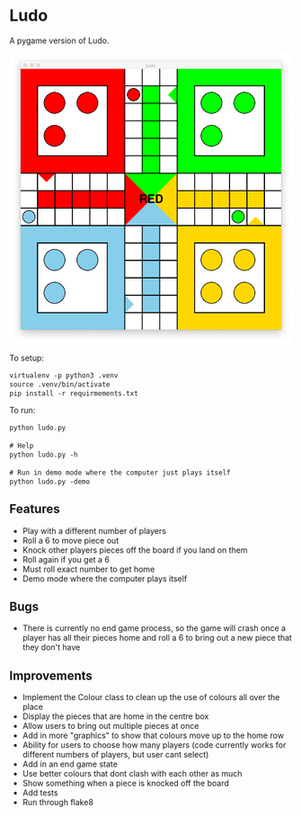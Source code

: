 # Ludo
A pygame version of Ludo.

![Screenshot of the game](ludo.png)

To setup:
```
virtualenv -p python3 .venv
source .venv/bin/activate
pip install -r requirmements.txt
```

To run:
```
python ludo.py

# Help
python ludo.py -h

# Run in demo mode where the computer just plays itself
python ludo.py -demo
```

## Features
- Play with a different number of players
- Roll a 6 to move piece out
- Knock other players pieces off the board if you land on them
- Roll again if you get a 6
- Must roll exact number to get home
- Demo mode where the computer plays itself

## Bugs
- There is currently no end game process, so the game will crash once a player has all their pieces home and roll a 6 to bring out a new piece that they don't have

## Improvements
- Implement the Colour class to clean up the use of colours all over the place
- Display the pieces that are home in the centre box
- Allow users to bring out multiple pieces at once
- Add in more "graphics" to show that colours move up to the home row
- Ability for users to choose how many players (code currently works for different numbers of players, but user cant select)
- Add in an end game state
- Use better colours that dont clash with each other as much
- Show something when a piece is knocked off the board
- Add tests
- Run through flake8

